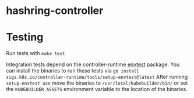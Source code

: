 # hashring-controller



# Testing

Run tests with `make test`

Integration tests depend on the controller-runtime [envtest](https://pkg.go.dev/sigs.k8s.io/controller-runtime/pkg/envtest) package.
You can install the binaries to run these tests via `go install sigs.k8s.io/controller-runtime/tools/setup-envtest@latest`
After running `setup-envtest use` move the binaries to `/usr/local/kubebuilder/bin/` or set the `KUBEBUILDER_ASSETS`
environment variable to the location of the binaries.
